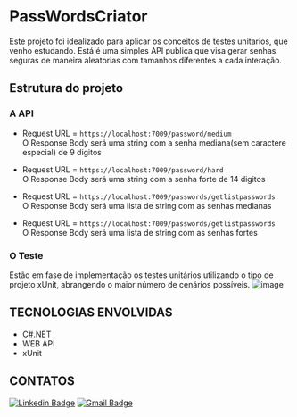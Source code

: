 # PassWordsCriator
Este projeto foi idealizado para aplicar os conceitos de testes unitarios, que venho estudando. Está é uma simples 
API publica que visa gerar senhas seguras de maneira aleatorias com tamanhos diferentes a cada interação. 

## Estrutura do projeto

### A API
- Request URL = `https://localhost:7009/password/medium`</br>
O Response Body será uma string com a senha mediana(sem caractere especial) de 9 digitos </br>

- Request URL = `https://localhost:7009/password/hard`</br>
O Response Body será uma string com a senha forte de 14 digitos </br>

- Request URL = `https://localhost:7009/passwords/getlistpasswords`</br>
O Response Body será uma lista de string com as senhas medianas </br>

- Request URL = `https://localhost:7009/passwords/getlistpasswords`</br>
O Response Body será uma lista de string com as senhas fortes </br>

### O Teste
Estão em fase de implementação os testes unitários utilizando o tipo de projeto xUnit, abrangendo o maior número de cenários possíveis.
![image](https://github.com/user-attachments/assets/59410bd0-955e-4679-91cc-87d7da8d290c)


## TECNOLOGIAS ENVOLVIDAS
- C#.NET
- WEB API
- xUnit

## CONTATOS
[![Linkedin Badge](https://img.shields.io/badge/-LinkedIn-0072b1?style=for-the-badge&logo=Linkedin&logoColor=white)](https://www.linkedin.com/in/emmanuel-cosme-martins-bento-3963bb1b9/ 'Contato pelo LinkedIn')
[![Gmail Badge](https://img.shields.io/badge/-gmail-c14438?style=for-the-badge&logo=Gmail&logoColor=white)](mailto:emmanuelbento6@gmail.com 'Contato via Email')
